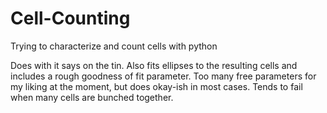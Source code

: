 # Cell-Counting
Trying to characterize and count cells with python

Does with it says on the tin. Also fits ellipses to the resulting cells and includes a rough goodness of fit parameter. 
Too many free parameters for my liking at the moment, but does okay-ish in most cases. Tends to fail when many cells are bunched together. 
